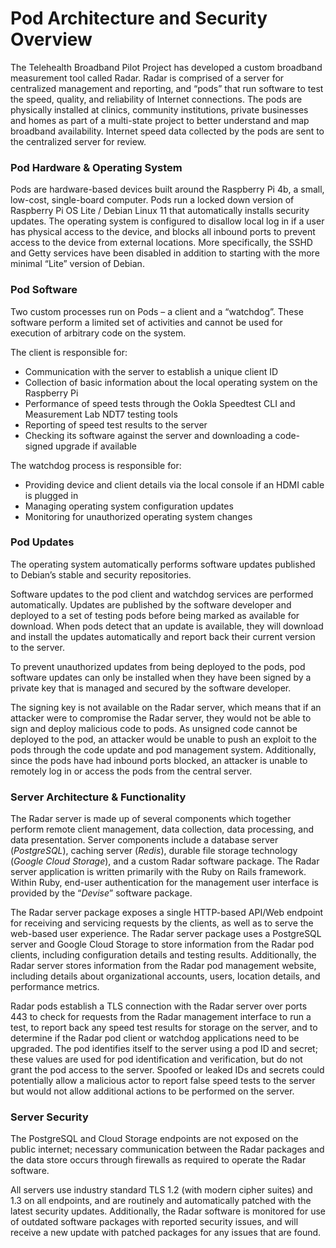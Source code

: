 # Pod Architecture and Security Overview

The Telehealth Broadband Pilot Project has developed a custom broadband measurement tool called Radar. Radar is comprised of a server for centralized management and reporting, and “pods” that run software to test the speed, quality, and reliability of Internet connections. The pods are physically installed at clinics, community institutions, private businesses and homes as part of a multi-state project to better understand and map broadband availability. Internet speed data collected by the pods are sent to the centralized server for review.

### Pod Hardware & Operating System

Pods are hardware-based devices built around the Raspberry Pi 4b, a small, low-cost, single-board computer.  Pods run a locked down version of Raspberry Pi OS Lite / Debian Linux 11 that automatically installs security updates.  The operating system is configured to disallow local log in if a user has physical access to the device, and blocks all inbound ports to prevent access to the device from external locations. More specifically, the SSHD and Getty services have been disabled in addition to starting with the more minimal “Lite” version of Debian.

### Pod Software

Two custom processes run on Pods – a client and a “watchdog”.  These software perform a limited set of activities and cannot be used for execution of arbitrary code on the system.

The client is responsible for:

* Communication with the server to establish a unique client ID
* Collection of basic information about the local operating system on the Raspberry Pi
* Performance of speed tests through the Ookla Speedtest CLI and Measurement Lab NDT7 testing tools
* Reporting of speed test results to the server
* Checking its software against the server and downloading a code-signed upgrade if available

The watchdog process is responsible for:

* Providing device and client details via the local console if an HDMI cable is plugged in
* Managing operating system configuration updates
* Monitoring for unauthorized operating system changes

### Pod Updates

The operating system automatically performs software updates published to Debian’s stable and security repositories.

Software updates to the pod client and watchdog services are performed automatically.  Updates are published by the software developer and deployed to a set of testing pods before being marked as available for download.  When pods detect that an update is available, they will download and install the updates automatically and report back their current version to the server.

To prevent unauthorized updates from being deployed to the pods, pod software updates can only be installed when they have been signed by a private key that is managed and secured by the software developer.

The signing key is not available on the Radar server, which means that if an attacker were to compromise the Radar server, they would not be able to sign and deploy malicious code to pods.  As unsigned code cannot be deployed to the pod, an attacker would be unable to push an exploit to the pods through the code update and pod management system.  Additionally, since the pods have had inbound ports blocked, an attacker is unable to remotely log in or access the pods from the central server.

### Server Architecture & Functionality

The Radar server is made up of several components which together perform remote client management, data collection, data processing, and data presentation.  Server components include a database server (_PostgreSQL_), caching server (_Redis_), durable file storage technology (_Google Cloud Storage_), and a custom Radar software package.  The Radar server application is written primarily with the Ruby on Rails framework.  Within Ruby, end-user authentication for the management user interface is provided by the “_Devise_” software package.

The Radar server package exposes a single HTTP-based API/Web endpoint for receiving and servicing requests by the clients, as well as to serve the web-based user experience.  The Radar server package uses a PostgreSQL server and Google Cloud Storage to store information from the Radar pod clients, including configuration details and testing results.  Additionally, the Radar server stores information from the Radar pod management website, including details about organizational accounts, users, location details, and performance metrics.&#x20;

Radar pods establish a TLS connection with the Radar server over ports 443 to check for requests from the Radar management interface to run a test, to report back any speed test results for storage on the server, and to determine if the Radar pod client or watchdog applications need to be upgraded.  The pod identifies itself to the server using a pod ID and secret; these values are used for pod identification and verification, but do not grant the pod access to the server.  Spoofed or leaked IDs and secrets could potentially allow a malicious actor to report false speed tests to the server but would not allow additional actions to be performed on the server.

### Server Security

The PostgreSQL and Cloud Storage endpoints are not exposed on the public internet; necessary communication between the Radar packages and the data store occurs through firewalls as required to operate the Radar software.

All servers use industry standard TLS 1.2 (with modern cipher suites) and 1.3 on all endpoints, and are routinely and automatically patched with the latest security updates. Additionally, the Radar software is monitored for use of outdated software packages with reported security issues, and will receive a new update with patched packages for any issues that are found.
